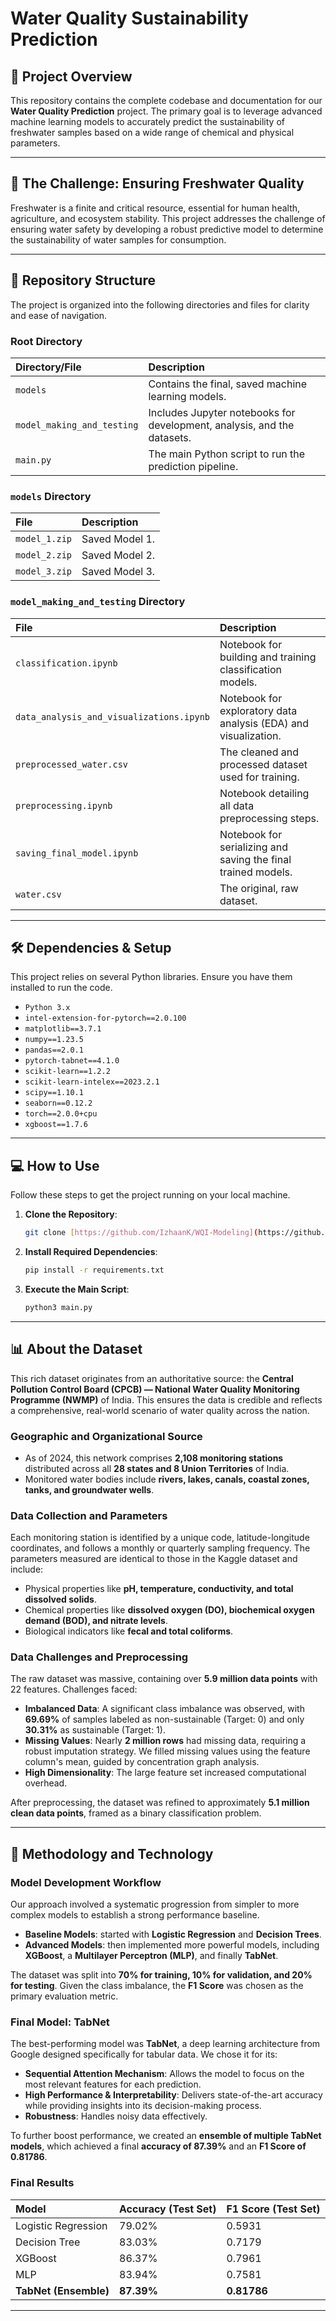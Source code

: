 # Water Quality Sustainability Prediction

## 🚀 Project Overview

This repository contains the complete codebase and documentation for our **Water Quality Prediction** project. The primary goal is to leverage advanced machine learning models to accurately predict the sustainability of freshwater samples based on a wide range of chemical and physical parameters.

---

## 🎯 The Challenge: Ensuring Freshwater Quality

Freshwater is a finite and critical resource, essential for human health, agriculture, and ecosystem stability. This project addresses the challenge of ensuring water safety by developing a robust predictive model to determine the sustainability of water samples for consumption.

---

## 📁 Repository Structure

The project is organized into the following directories and files for clarity and ease of navigation.

### Root Directory
| Directory/File | Description |
| :--- | :--- |
| `models` | Contains the final, saved machine learning models. |
| `model_making_and_testing` | Includes Jupyter notebooks for development, analysis, and the datasets. |
| `main.py` | The main Python script to run the prediction pipeline. |

### `models` Directory
| File | Description |
| :--- | :--- |
| `model_1.zip` | Saved Model 1. |
| `model_2.zip` | Saved Model 2. |
| `model_3.zip` | Saved Model 3. |

### `model_making_and_testing` Directory
| File | Description |
| :--- | :--- |
| `classification.ipynb` | Notebook for building and training classification models. |
| `data_analysis_and_visualizations.ipynb` | Notebook for exploratory data analysis (EDA) and visualization. |
| `preprocessed_water.csv` | The cleaned and processed dataset used for training. |
| `preprocessing.ipynb` | Notebook detailing all data preprocessing steps. |
| `saving_final_model.ipynb` | Notebook for serializing and saving the final trained models. |
| `water.csv` | The original, raw dataset. |

---

## 🛠️ Dependencies & Setup

This project relies on several Python libraries. Ensure you have them installed to run the code.

* `Python 3.x`
* `intel-extension-for-pytorch==2.0.100`
* `matplotlib==3.7.1`
* `numpy==1.23.5`
* `pandas==2.0.1`
* `pytorch-tabnet==4.1.0`
* `scikit-learn==1.2.2`
* `scikit-learn-intelex==2023.2.1`
* `scipy==1.10.1`
* `seaborn==0.12.2`
* `torch==2.0.0+cpu`
* `xgboost==1.7.6`

---

## 💻 How to Use

Follow these steps to get the project running on your local machine.

1.  **Clone the Repository**:
    ```bash
    git clone [https://github.com/IzhaanK/WQI-Modeling](https://github.com/IzhaanK/WQI-Modeling)
    
    ```
2.  **Install Required Dependencies**:
    ```bash
    pip install -r requirements.txt
    ```
3.  **Execute the Main Script**:
    ```bash
    python3 main.py
    ```

---

## 📊 About the Dataset

This rich dataset originates from an authoritative source: the **Central Pollution Control Board (CPCB) — National Water Quality Monitoring Programme (NWMP)** of India. This ensures the data is credible and reflects a comprehensive, real-world scenario of water quality across the nation.

### Geographic and Organizational Source
* As of 2024, this network comprises **2,108 monitoring stations** distributed across all **28 states and 8 Union Territories** of India.
* Monitored water bodies include **rivers, lakes, canals, coastal zones, tanks, and groundwater wells**.

### Data Collection and Parameters
Each monitoring station is identified by a unique code, latitude-longitude coordinates, and follows a monthly or quarterly sampling frequency. The parameters measured are identical to those in the Kaggle dataset and include:
* Physical properties like **pH, temperature, conductivity, and total dissolved solids**.
* Chemical properties like **dissolved oxygen (DO), biochemical oxygen demand (BOD), and nitrate levels**.
* Biological indicators like **fecal and total coliforms**.

### Data Challenges and Preprocessing
The raw dataset was massive, containing over **5.9 million data points** with 22 features. Challenges faced:
* **Imbalanced Data**: A significant class imbalance was observed, with **69.69%** of samples labeled as non-sustainable (Target: 0) and only **30.31%** as sustainable (Target: 1).
* **Missing Values**: Nearly **2 million rows** had missing data, requiring a robust imputation strategy. We filled missing values using the feature column's mean, guided by concentration graph analysis.
* **High Dimensionality**: The large feature set increased computational overhead. 

After preprocessing, the dataset was refined to approximately **5.1 million clean data points**, framed as a binary classification problem.

---

## 🤖 Methodology and Technology

### Model Development Workflow
Our approach involved a systematic progression from simpler to more complex models to establish a strong performance baseline.
* **Baseline Models**: started with **Logistic Regression** and **Decision Trees**.
* **Advanced Models**: then implemented more powerful models, including **XGBoost**, a **Multilayer Perceptron (MLP)**, and finally **TabNet**.

The dataset was split into **70% for training, 10% for validation, and 20% for testing**. Given the class imbalance, the **F1 Score** was chosen as the primary evaluation metric.

### Final Model: TabNet
The best-performing model was **TabNet**, a deep learning architecture from Google designed specifically for tabular data. We chose it for its:
* **Sequential Attention Mechanism**: Allows the model to focus on the most relevant features for each prediction.
* **High Performance & Interpretability**: Delivers state-of-the-art accuracy while providing insights into its decision-making process.
* **Robustness**: Handles noisy data effectively.

To further boost performance, we created an **ensemble of multiple TabNet models**, which achieved a final **accuracy of 87.39%** and an **F1 Score of 0.81786**.

### Final Results
| Model | Accuracy (Test Set) | F1 Score (Test Set) |
| :--- | :--- | :--- |
| Logistic Regression | 79.02% | 0.5931 |
| Decision Tree | 83.03% | 0.7179 |
| XGBoost | 86.37% | 0.7961 |
| MLP | 83.94% | 0.7581 |
| **TabNet (Ensemble)** | **87.39%** | **0.81786** |

---

